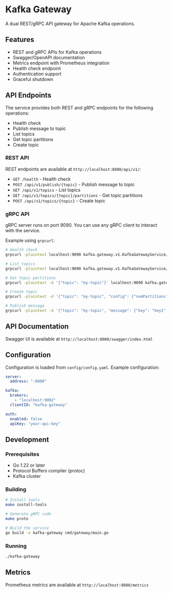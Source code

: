 # Kafka Gateway

A dual REST/gRPC API gateway for Apache Kafka operations.

## Features

- REST and gRPC APIs for Kafka operations
- Swagger/OpenAPI documentation
- Metrics endpoint with Prometheus integration
- Health check endpoint
- Authentication support
- Graceful shutdown

## API Endpoints

The service provides both REST and gRPC endpoints for the following operations:

- Health check
- Publish message to topic
- List topics
- Get topic partitions
- Create topic

### REST API

REST endpoints are available at `http://localhost:8080/api/v1/`:

- `GET /health` - Health check
- `POST /api/v1/publish/{topic}` - Publish message to topic
- `GET /api/v1/topics` - List topics
- `GET /api/v1/topics/{topic}/partitions` - Get topic partitions
- `POST /api/v1/topics/{topic}` - Create topic

### gRPC API

gRPC server runs on port 9090. You can use any gRPC client to interact with the service.

Example using `grpcurl`:

```bash
# Health check
grpcurl -plaintext localhost:9090 kafka.gateway.v1.KafkaGatewayService/HealthCheck

# List topics
grpcurl -plaintext localhost:9090 kafka.gateway.v1.KafkaGatewayService/ListTopics

# Get topic partitions
grpcurl -plaintext -d '{"topic": "my-topic"}' localhost:9090 kafka.gateway.v1.KafkaGatewayService/GetTopicPartitions

# Create topic
grpcurl -plaintext -d '{"topic": "my-topic", "config": {"numPartitions": 3, "replicationFactor": 1}}' localhost:9090 kafka.gateway.v1.KafkaGatewayService/CreateTopic

# Publish message
grpcurl -plaintext -d '{"topic": "my-topic", "message": {"key": "key1", "value": "Hello, Kafka!"}}' localhost:9090 kafka.gateway.v1.KafkaGatewayService/PublishMessage
```

## API Documentation

Swagger UI is available at `http://localhost:8080/swagger/index.html`

## Configuration

Configuration is loaded from `config/config.yaml`. Example configuration:

```yaml
server:
  address: ":8080"

kafka:
  brokers:
    - "localhost:9092"
  clientID: "kafka-gateway"

auth:
  enabled: false
  apiKey: "your-api-key"
```

## Development

### Prerequisites

- Go 1.22 or later
- Protocol Buffers compiler (protoc)
- Kafka cluster

### Building

```bash
# Install tools
make install-tools

# Generate gRPC code
make proto

# Build the service
go build -o kafka-gateway cmd/gateway/main.go
```

### Running

```bash
./kafka-gateway
```

## Metrics

Prometheus metrics are available at `http://localhost:8080/metrics`